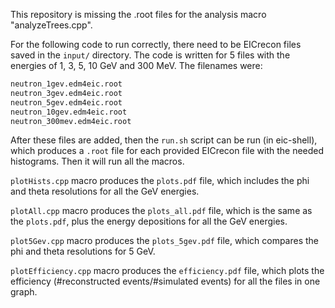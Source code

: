 This repository is missing the .root files for the analysis macro "analyzeTrees.cpp".

For the following code to run correctly, there need to be EICrecon files saved in the `input/`	directory. The code is written for 5 files with the energies of 1, 3, 5, 10 GeV and 300 MeV. The filenames were:

```bash
neutron_1gev.edm4eic.root
neutron_3gev.edm4eic.root
neutron_5gev.edm4eic.root
neutron_10gev.edm4eic.root
neutron_300mev.edm4eic.root
```

After these files are added, then the `run.sh` script can be run (in eic-shell), which produces a `.root` file for each provided EICrecon file with the needed histograms. Then it will run all the macros.

`plotHists.cpp` macro produces the `plots.pdf` file, which includes the phi and theta resolutions for all the GeV energies.

`plotAll.cpp` macro produces the `plots_all.pdf` file, which is the same as the `plots.pdf`, plus the energy depositions for all the GeV energies.

`plot5Gev.cpp` macro produces the `plots_5gev.pdf` file, which compares the phi and theta resolutions for 5 GeV.

`plotEfficiency.cpp` macro produces the `efficiency.pdf` file, which plots the efficiency (#reconstructed events/#simulated events) for all the files in one graph.
